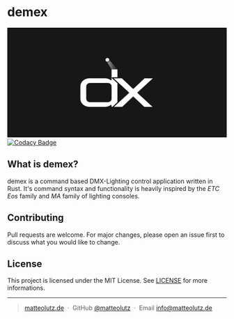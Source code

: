 # demex

![demex](./assets/LogoV1-Wide.png)
[![Codacy Badge](https://app.codacy.com/project/badge/Grade/a5327de0b1c14145ab6c275f1d3b1431)](https://app.codacy.com/gh/matteolutz/demex/dashboard?utm_source=gh&utm_medium=referral&utm_content=&utm_campaign=Badge_grade)

## What is demex?

demex is a command based DMX-Lighting control application written in Rust. It's command syntax and functionality is heavily inspired by the _ETC Eos_ family and _MA_ family of lighting consoles.

## Contributing

Pull requests are welcome. For major changes, please open an issue first to discuss what you would like to change.

## License

This project is licensed under the MIT License. See [LICENSE](LICENSE) for more informations.

---

> [matteolutz.de](https://matteolutz.de) &nbsp;&middot;&nbsp;
> GitHub [@matteolutz](https://github.com/matteolutz) &nbsp;&middot;&nbsp;
> Email [info@matteolutz.de](mailto:info@matteolutz.de)